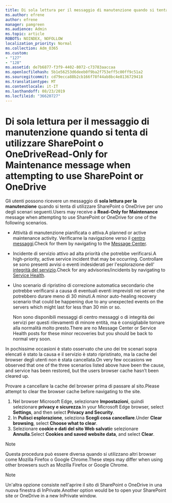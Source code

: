 ```yaml
---
title: Di sola lettura per il messaggio di manutenzione quando si tenta di utilizzare SharePoint o OneDrive
ms.author: efrene
author: efrene
manager: pamgreen
ms.audience: Admin
ms.topic: article
ROBOTS: NOINDEX, NOFOLLOW
localization_priority: Normal
ms.collection: Adm_O365
ms.custom:
- "127"
- "128"
ms.assetid: de7b6877-f3f9-4402-8072-c73783aaccaa
ms.openlocfilehash: 5b1e56253d6deeb0f9ba2f753eff5c00ff9c51a2
ms.sourcegitcommit: cd79ecca88b2cb166f78f44ab8bc4e8136729418
ms.translationtype: MT
ms.contentlocale: it-IT
ms.lasthandoff: 08/23/2019
ms.locfileid: "36620727"
---
```

# <a name="read-only-for-maintenance-message-when-attempting-to-use-sharepoint-or-onedrive"></a><span data-ttu-id="3d7cf-102">Di sola lettura per il messaggio di manutenzione quando si tenta di utilizzare SharePoint o OneDrive</span><span class="sxs-lookup"><span data-stu-id="3d7cf-102">Read-Only for Maintenance message when attempting to use SharePoint or OneDrive</span></span>

<span data-ttu-id="3d7cf-103">Gli utenti possono ricevere un messaggio di **sola lettura per la manutenzione** quando si tenta di utilizzare SharePoint o OneDrive per uno degli scenari seguenti.</span><span class="sxs-lookup"><span data-stu-id="3d7cf-103">Users may receive a **Read-Only for Maintenance** message when attempting to use SharePoint or OneDrive for one of the following scenarios.</span></span> 

-   <span data-ttu-id="3d7cf-104">Attività di manutenzione pianificata o attiva.</span><span class="sxs-lookup"><span data-stu-id="3d7cf-104">A planned or active maintenance activity.</span></span>  <span data-ttu-id="3d7cf-105">Verificarne la navigazione verso il [centro messaggi](https://portal.office.com/adminportal/home#/messagecenter).</span><span class="sxs-lookup"><span data-stu-id="3d7cf-105">Check for them by navigating to the [Message Center](https://portal.office.com/adminportal/home#/messagecenter).</span></span>
-   <span data-ttu-id="3d7cf-106">Incidente di servizio attivo ad alta priorità che potrebbe verificarsi.</span><span class="sxs-lookup"><span data-stu-id="3d7cf-106">A high-priority, active service incident that may be occurring.</span></span> <span data-ttu-id="3d7cf-107">Controllare se sono presenti avvisi o eventi indesiderati per l'esplorazione dell' [integrità del servizio](https://portal.office.com/adminportal/home#/servicehealth).</span><span class="sxs-lookup"><span data-stu-id="3d7cf-107">Check for any advisories/incidents by navigating to [Service Health](https://portal.office.com/adminportal/home#/servicehealth).</span></span>
-   <span data-ttu-id="3d7cf-108">Uno scenario di ripristino di correzione automatica secondario che potrebbe verificarsi a causa di eventuali eventi imprevisti nei server che potrebbero durare meno di 30 minuti.</span><span class="sxs-lookup"><span data-stu-id="3d7cf-108">A minor auto-healing recovery scenario that could be happening due to any unexpected events on the servers which might last for less than 30 min or so.</span></span> 
    
    <span data-ttu-id="3d7cf-109">Non sono disponibili messaggi di centro messaggi o di integrità dei servizi per questi rilevamenti di minore entità, ma è consigliabile tornare alla normalità molto presto.</span><span class="sxs-lookup"><span data-stu-id="3d7cf-109">There are no Message Center or Service Health posts for these minor recoveries but you should be back to normal very soon.</span></span>

<span data-ttu-id="3d7cf-110">In pochissime occasioni è stato osservato che uno dei tre scenari sopra elencati è stato la causa e il servizio è stato ripristinato, ma la cache del browser degli utenti non è stata cancellata.</span><span class="sxs-lookup"><span data-stu-id="3d7cf-110">On very few occasions we observed that one of the three scenarios listed above have been the cause, and service has been restored, but the users browser cache hasn’t been cleared up.</span></span>

<span data-ttu-id="3d7cf-111">Provare a cancellare la cache del browser prima di passare al sito.</span><span class="sxs-lookup"><span data-stu-id="3d7cf-111">Please attempt to clear the browser cache before navigating to the site.</span></span>

1. <span data-ttu-id="3d7cf-112">Nel browser Microsoft Edge, selezionare **Impostazioni**, quindi selezionare **privacy e sicurezza**.</span><span class="sxs-lookup"><span data-stu-id="3d7cf-112">In your Microsoft Edge browser, select **Settings**, and then select **Privacy and Security**.</span></span>
2. <span data-ttu-id="3d7cf-113">In **Pulisci esplorazione**, seleziona **Scegli cosa cancellare**.</span><span class="sxs-lookup"><span data-stu-id="3d7cf-113">Under **Clear browsing**, select **Choose what to clear**.</span></span>
3. <span data-ttu-id="3d7cf-114">Selezionare **cookie e dati del sito Web salvati**e selezionare **Annulla**.</span><span class="sxs-lookup"><span data-stu-id="3d7cf-114">Select **Cookies and saved website data**, and select **Clear**.</span></span>

>[!Note] 
> <span data-ttu-id="3d7cf-115">Questa procedura può essere diversa quando si utilizzano altri browser come Mozilla Firefox o Google Chrome.</span><span class="sxs-lookup"><span data-stu-id="3d7cf-115">These steps may differ when using other browsers such as Mozilla Firefox or Google Chrome.</span></span>

>[!Note] 
> <span data-ttu-id="3d7cf-116">Un'altra opzione consiste nell'aprire il sito di SharePoint o OneDrive in una nuova finestra di InPrivate.</span><span class="sxs-lookup"><span data-stu-id="3d7cf-116">Another option would be to open your SharePoint site or OneDrive in a new InPrivate window.</span></span>